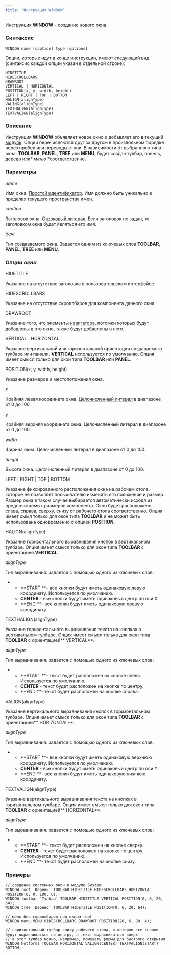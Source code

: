 ```yaml
---
title: 'Инструкция WINDOW'
---
```


Инструкция **WINDOW** - создание нового [окна](Navigator_design.md).

### Синтаксис

    WINDOW name [caption] type [options]

Опции, которые идут в конце инструкции, имеют следующий вид (синтаксис каждой опции указан в отдельной строке):

    HIDETITLE 
    HIDESCROLLBARS 
    DRAWROOT 
    VERTICAL | HORIZONTAL
    POSITION(x, y, width, height)
    LEFT | RIGHT | TOP | BOTTOM
    HALIGN(alignType)
    VALING(alignType) 
    TEXTHALIGN(alignType)
    TEXTVALIGN(alignType)

### Описание

Инструкция **WINDOW** объявляет новое окно и добавляет его в текущий [модуль](Modules.md). Опции перечисляются друг за другом в произвольном порядке через пробел или переводы строк. В зависимости от выбранного типа окна: **TOOLBAR**, **PANEL**, **TREE** или **MENU**, будет создан тулбар, панель, дерево или* *меню* *соответственно.

### Параметры

*name*

Имя окна. [Простой идентификатор](IDs.md#id-broken). Имя должно быть уникально в пределах текущего [пространства имен](Naming.md#namespace).

*caption*

Заголовок окна. [Строковый литерал](Literals.md#strliteral-broken). Если заголовок не задан, то заголовком окна будет являться его имя.  

*type*

Тип создаваемого окна. Задается одним из ключевых слов **TOOLBAR**, **PANEL**, **TREE** или **MENU**.

### *Опции окна*

HIDETITLE

Указание на отсутствие заголовка в пользовательском интерфейсе.

HIDESCROLLBARS

Указание на отсутствие скроллбаров для компонента данного окна.

DRAWROOT

Указание того, что элементы [навигатора](Navigator.md), потомки которых будут добавлены в это окно, также будут добавлены в него.

VERTICAL | HORIZONTAL

Указание вертикальной или горизонтальной ориентации создаваемого тулбара или панели. **VERTICAL** используется по умолчанию. Опция имеет смысл только для окон типа **TOOLBAR** или **PANEL**.

POSITION(x, y, width, height)

Указание размеров и местоположения окна. 

*x*

Крайняя левая координата окна. [Целочисленный литерал](Literals.md#intliteral-broken) в диапазоне от 0 до 100.

*y*

Крайняя верхняя координата окна. Целочисленный литерал в диапазоне от 0 до 100.

*width*

Ширина окна. Целочисленный литерал в диапазоне от 0 до 100.

*height*

Высота окна. Целочисленный литерал в диапазоне от 0 до 100.

LEFT | RIGHT | TOP | BOTTOM

Указание фиксированного расположения окна на рабочем столе, которое не позволяет пользователю изменять его положение и размер. Размер окна в таком случае выбирается автоматически исходя из предпочитаемых размеров компонента. Окно будет расположено слева, справа, сверху, снизу от рабочего стола соответственно. Опция имеет смыл только для окон типа **TOOLBAR** и не может быть использована одновременно с опцией **POSITION**.

HALIGN(alignType)

Указание горизонтального выравнивания кнопок в вертикальном тулбаре. Опция имеет смысл только для окон типа **TOOLBAR** с ориентацией **VERTICAL**.

*alignType*

Тип выравнивания. задается с помощью одного из ключевых слов:

-   -   **START **- все кнопки будут иметь одинаковую левую координату. Используется по умолчанию.
    -   **CENTER** - все кнопки будут иметь одинаковый центр по оси X.
    -   **END **- все кнопки будут иметь одинаковую правую координату.

TEXTHALIGN(alignType)

Указание горизонтального выравнивания текста на кнопках в вертикальном тулбаре. Опция имеет смысл только для окон типа **TOOLBAR** с ориентацией** VERTICAL**. 

*alignType*

Тип выравнивания. задается с помощью одного из ключевых слов:

-   -   **START **- текст будет расположен на кнопке слева. Используется по умолчанию.
    -   **CENTER** - текст будет расположен на кнопке по центру.
    -   **END **- текст будет расположен на кнопке справа.

VALIGN(alignType)

Указание вертикального выравнивания кнопок в горизонтальном тулбаре. Опция имеет смысл только для окон типа **TOOLBAR** с ориентацией** HORIZONTAL**. 

*alignType*

Тип выравнивания. задается с помощью одного из ключевых слов:

-   -   **START **- все кнопки будут иметь одинаковую верхнюю координату. Используется по умолчанию.
    -   **CENTER** - все кнопки будут иметь одинаковый центр по оси Y.
    -   **END **- все кнопки будут иметь одинаковую нижнюю координату.

TEXTVALIGN(alignType)

Указание вертикального выравнивания текста на кнопках в горизонтальном тулбаре. Опция имеет смысл только для окон типа **TOOLBAR** с ориентацией** HORIZONTAL**. 

*alignType*

Тип выравнивания. задается с помощью одного из ключевых слов:

-   -   **START **- текст будет расположен на кнопке сверху.
    -   **CENTER** - текст будет расположен на кнопке по центру. Используется по умолчанию.
    -   **END **- текст будет расположен на кнопке снизу.  
          

### Примеры


```lsf
// cоздание системных окон в модуле System
WINDOW root 'Корень' TOOLBAR HIDETITLE HIDESCROLLBARS HORIZONTAL POSITION(0, 0, 100, 6);
WINDOW toolbar 'Тулбар' TOOLBAR HIDETITLE VERTICAL POSITION(0, 6, 20, 64);
WINDOW tree 'Дерево' TOOLBAR HIDETITLE POSITION(0, 6, 20, 64);

// меню без скроллбаров под окном root
WINDOW menu MENU HIDESCROLLBARS DRAWROOT POSITION(20, 6, 80, 4);

// горизонтальный тулбар внизу рабочего стола, в котором все кнопки будут выравниваться по центру, а текст выравниваться вверх
// в этот тулбар можно, например, помещать формы для быстрого открытия
WINDOW hotforms TOOLBAR HORIZONTAL VALIGN(CENTER) TEXTVALIGN(START) BOTTOM;
```

